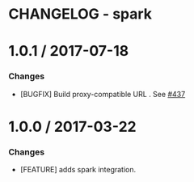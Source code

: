 # CHANGELOG - spark

1.0.1 / 2017-07-18
==================

### Changes

* [BUGFIX] Build proxy-compatible URL . See [#437][]

1.0.0 / 2017-03-22
==================

### Changes

* [FEATURE] adds spark integration.

[#437]: https://github.com/DataDog/integrations-core/issues/437

[#437]: https://github.com/DataDog/integrations-core/issues/437
